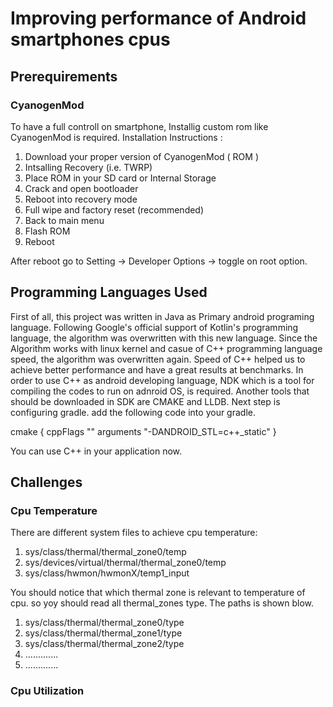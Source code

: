 # Improving performance of Android smartphones cpus

## Prerequirements

### CyanogenMod

To have a full controll on smartphone, Installig custom rom like CyanogenMod is required.
Installation Instructions :

1) Download your proper version of CyanogenMod ( ROM )
2) Intsalling Recovery (i.e. TWRP)
3) Place ROM in your SD card or Internal Storage
4) Crack and open bootloader
5) Reboot into recovery mode
6) Full wipe and factory reset (recommended)
7) Back to main menu
8) Flash ROM
9) Reboot

After reboot go to Setting -> Developer Options -> toggle on root option.

## Programming Languages Used
First of all, this project was written in Java as Primary android programing language. Following Google's official support of Kotlin's 	programming language, the algorithm was overwritten with this new language.
Since the Algorithm works with linux kernel and casue of C++ programming language speed, the algorithm was overwritten again.
Speed of C++ helped us to achieve better performance and have a great results at benchmarks.
In order to use C++ as android developing language, NDK which is a tool for compiling the codes to run on adnroid OS, is required. Another tools that should be downloaded in SDK are CMAKE and LLDB. Next step is configuring gradle. add the following code into your gradle.

cmake {
cppFlags ""
            arguments "-DANDROID_STL=c++_static"
            }

You can use C++ in your application now.

## Challenges
### Cpu Temperature
There are different system files to achieve cpu temperature:

1) sys/class/thermal/thermal_zone0/temp
2) sys/devices/virtual/thermal/thermal_zone0/temp
3) sys/class/hwmon/hwmonX/temp1_input

You should notice that which thermal zone is relevant to temperature of cpu. so yoy should read all thermal_zones type. The paths is shown blow.

1) sys/class/thermal/thermal_zone0/type
2) sys/class/thermal/thermal_zone1/type
3) sys/class/thermal/thermal_zone2/type
4) .............
5) .............


### Cpu Utilization
            
            




